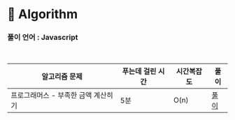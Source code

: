 # 🎲 Algorithm

### 풀이 언어 : Javascript

<br>

| 알고리즘 문제                       | 푸는데 걸린 시간 | 시간복잡도 | 풀이                                                                                                                                                                                                |
| ----------------------------------- | ---------------- | ---------- | --------------------------------------------------------------------------------------------------------------------------------------------------------------------------------------------------- |
| 프로그래머스 - 부족한 금액 계산히기 | 5분              | O(n)       | [풀이](https://velog.io/@ongsim123/Algorithm-%ED%94%84%EB%A1%9C%EA%B7%B8%EB%9E%98%EB%A8%B8%EC%8A%A4-%EB%B6%80%EC%A1%B1%ED%95%9C-%EA%B8%88%EC%95%A1-%EA%B3%84%EC%82%B0%ED%95%98%EA%B8%B0-Javascript) |

